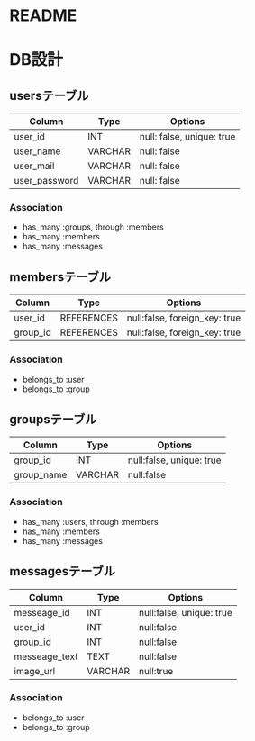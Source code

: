 # README

# DB設計

## usersテーブル
|Column|Type|Options|
|------|----|-------|
|user_id|INT|null: false, unique: true|
|user_name|VARCHAR|null: false|
|user_mail|VARCHAR|null: false|
|user_password|VARCHAR|null: false|

### Association
- has_many :groups, through :members
- has_many :members
- has_many :messages

## membersテーブル
|Column|Type|Options|
|------|----|-------|
|user_id|REFERENCES|null:false, foreign_key: true|
|group_id|REFERENCES|null:false, foreign_key: true|

### Association
- belongs_to :user
- belongs_to :group

## groupsテーブル
|Column|Type|Options|
|------|----|-------|
|group_id|INT|null:false, unique: true|
|group_name|VARCHAR|null:false|

### Association
- has_many :users, through :members
- has_many :members
- has_many :messages

## messagesテーブル
|Column|Type|Options|
|------|----|-------|
|messeage_id|INT|null:false, unique: true|
|user_id|INT|null:false|
|group_id|INT|null:false|
|messeage_text|TEXT|null:false|
|image_url|VARCHAR|null:true|

### Association
- belongs_to :user
- belongs_to :group
